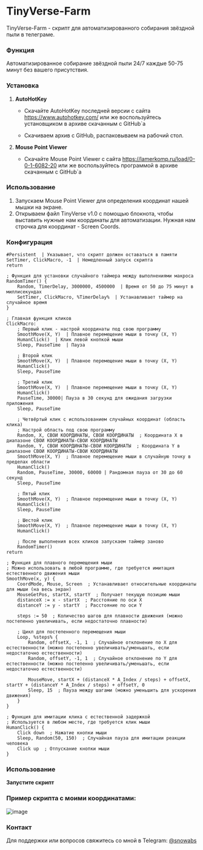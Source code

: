 # TinyVerse-Farm

TinyVerse-Farm - скрипт для автоматизированного собирания звёздной пыли в телеграме.

### Функция
Автоматизированное собирание звёздной пыли 24/7 каждые 50-75 минут без вашего присутствия.

### Установка

1. **AutoHotKey**
   - Скачайте AutoHotKey последней версии с сайта https://www.autohotkey.com/ или же воспользуйтесь установщиком в архиве скачанным с GitHub`а
  
   - Скачиваем архив с GitHub, распаковываем на рабочий стол.

2. **Mouse Point Viewer**

   - Скачайте Mouse Point Viewer с сайта https://lamerkomp.ru/load/0-0-1-6082-20 или же воспользуйтесь программой в архиве скачанным с GitHub`а

### Использование

1. Запускаем Mouse Point Viewer для определения координат нашей мышки на экране.
2. Открываем файл TinyVerse v1.0 с помощью блокнота, чтобы выставить нужные нам координаты для автоматизации. Нужная нам строчка для координат - Screen Coords.

### Конфигурация
```
#Persistent  | Указывает, что скрипт должен оставаться в памяти
SetTimer, ClickMacro, -1  | Немедленный запуск скрипта
return

; Функция для установки случайного таймера между выполнениями макроса
RandomTimer() {
    Random, TimerDelay, 3000000, 4500000  | Время от 50 до 75 минут в миллисекундах
    SetTimer, ClickMacro, %TimerDelay%  | Устанавливает таймер на случайное время
}

; Главная функция кликов
ClickMacro:
    ; Первый клик - настрой координаты под свою программу
    SmoothMove(X, Y)  | Плавное перемещение мыши в точку (X, Y)
    HumanClick()  | Клик левой кнопкой мыши
    Sleep, PauseTime  | Пауза
    
    ; Второй клик
    SmoothMove(X, Y)  | Плавное перемещение мыши в точку (X, Y)
    HumanClick()
    Sleep, PauseTime

    ; Третий клик
    SmoothMove(X, Y)  | Плавное перемещение мыши в точку (X, Y)
    HumanClick()
    PauseTime, 30000| Пауза в 30 секунд для ожидания загрузки приложения
    Sleep, PauseTime

    ; Четвёртый клик с использованием случайных координат (область клика)
    ; Настрой область под свою программу
    Random, X, СВОИ КООРДИНАТЫ, СВОИ КООРДИНАТЫ  ; Координата X в диапазоне СВОИ КООРДИНАТЫ-СВОИ КООРДИНАТЫ
    Random, Y, СВОИ КООРДИНАТЫ-СВОИ КООРДИНАТЫ  ; Координата Y в диапазоне СВОИ КООРДИНАТЫ-СВОИ КООРДИНАТЫ
    SmoothMove(X, Y)  ; Плавное перемещение мыши в случайную точку в пределах области
    HumanClick()
    Random, PauseTime, 30000, 60000 | Рандомная пауза от 30 до 60 секунд
    Sleep, PauseTime

    ; Пятый клик
    SmoothMove(X, Y)  ; Плавное перемещение мыши в точку (X, Y)
    HumanClick()
    Sleep, PauseTime

    ; Шестой клик
    SmoothMove(X, Y)  ; Плавное перемещение мыши в точку (X, Y)
    HumanClick()

    ; После выполнения всех кликов запускаем таймер заново
    RandomTimer()
return

; Функция для плавного перемещения мыши
; Можно использовать в любой программе, где требуется имитация естественного движения мыши
SmoothMove(x, y) {
    CoordMode, Mouse, Screen  ; Устанавливает относительные координаты для мыши (на весь экран)
    MouseGetPos, startX, startY  ; Получает текущую позицию мыши
    distanceX := x - startX  ; Расстояние по оси X
    distanceY := y - startY  ; Расстояние по оси Y

    steps := 50  ; Количество шагов для плавности движения (можно постепенно увеличивать, если недостаточно плавности)

    ; Цикл для постепенного перемещения мыши
    Loop, %steps% {
        Random, offsetX, -1, 1  ; Случайное отклонение по X для естественности (можно постепенно увеличивать/уменьшать, если недостаточно естественности)
        Random, offsetY, -1, 1  ; Случайное отклонение по Y для естественности (можно постепенно увеличивать/уменьшать, если недостаточно естественности)

        MouseMove, startX + (distanceX * A_Index / steps) + offsetX, startY + (distanceY * A_Index / steps) + offsetY, 0
        Sleep, 15  ; Пауза между шагами (можно уменьшить для ускорения движения)
    }
}

; Функция для имитации клика с естественной задержкой
; Используется в любом месте, где требуется клик мыши
HumanClick() {
    Click down  ; Нажатие кнопки мыши
    Sleep, Random(50, 150)  ; Случайная пауза для имитации реакции человека
    Click up  ; Отпускание кнопки мыши
}
```

### Использование

**Запустите скрипт**

### Пример скрипта с моими координатами:

![image](https://github.com/user-attachments/assets/d1bf7755-615b-4566-8728-3f2e4e9633e3)




### Контакт

Для поддержки или вопросов свяжитесь со мной в Telegram: [@snowabs](https://t.me/snowabs)
